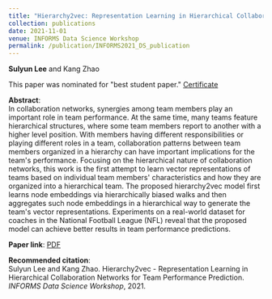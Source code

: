```yaml
---
title: "Hierarchy2vec: Representation Learning in Hierarchical Collaboration Networks for Team Performance Prediction"
collection: publications
date: 2021-11-01
venue: INFORMS Data Science Workshop
permalink: /publication/INFORMS2021_DS_publication
---
```

**Sulyun Lee** and Kang Zhao

This paper was nominated for "best student paper." [Certificate](https://sulyunlee.github.io/files/INFORMS_DS2021_BestStudentPaper_Award_Nominee.png)

**Abstract**: <br>
In collaboration networks, synergies among team members play an important role in team performance. At the same time, many teams feature hierarchical structures, where some team members report to another with a higher level position. With members having different responsibilities or playing different roles in a team, collaboration patterns between team members organized in a hierarchy can have important implications for the team's performance. Focusing on the hierarchical nature of collaboration networks, this work is the first attempt to learn vector representations of teams based on individual team members' characteristics and how they are organized into a hierarchical team. The proposed hierarchy2vec model first learns node embeddings via hierarchically biased walks and then aggregates such node embeddings in a hierarchical way to generate the team's vector representations. Experiments on a real-world dataset for coaches in the National Football League (NFL) reveal that the proposed model can achieve better results in team performance predictions.

**Paper link**: [PDF](http://sulyunlee.github.io/files/INFORMS_DS_2021_submission.pdf)

**Recommended citation**: <br>
Sulyun Lee and Kang Zhao. Hierarchy2vec - Representation Learning in Hierarchical Collaboration Networks for Team Performance Prediction. *INFORMS Data Science Workshop*, 2021.

